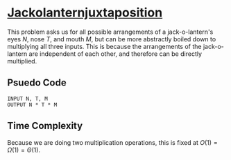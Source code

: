 # [Jackolanternjuxtaposition](https://open.kattis.com/problems/jackolanternjuxtaposition)

This problem asks us for all possible arrangements of a jack-o-lantern's eyes $N$, nose $T$, and mouth $M$, but can be more abstractly boiled down to multiplying all three inputs. This is because the arrangements of the jack-o-lantern are independent of each other, and therefore can be directly multiplied.

## Psuedo Code
```
INPUT N, T, M
OUTPUT N * T * M
```

## Time Complexity
Because we are doing two multiplication operations, this is fixed at $O(1) = \Omega(1) = \Theta(1)$.